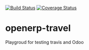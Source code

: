 [![Build Status](https://travis-ci.org/legalsylvain/openerp-travel.png?branch=master)](https://travis-ci.org/legalsylvain/openerp-travel)
[![Coverage Status](https://coveralls.io/repos/legalsylvain/openerp-travel/badge.png)](https://coveralls.io/r/legalsylvain/openerp-travel)

openerp-travel
==============

Playgroud for testing travis and Odoo
